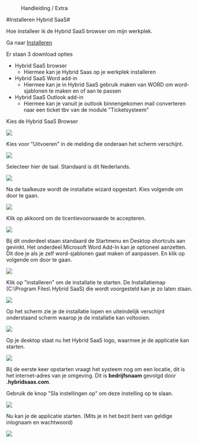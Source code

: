 <properties>
	<page>
		<title>Installeren Hybrid SaaS (Browser)</title>
			</page>
	<menu>
		<position>Handleiding / Extra</position> 
		<title>Installeren Hybrid SaaS</title>
	</menu>
</properties>

#Installeren Hybrid SaaS#

Hoe installeer ik de Hybrid SaaS browser om mijn werkplek. 

Ga naar [Installeren](http://www.hybridsaas.com/downloads)

Er staan 3 download opties

- Hybrid SaaS browser 
	- Hiermee kan je Hybrid Saas op je werkplek installeren
- Hybrid SaaS Word add-in
	- Hiermee kan je in Hybrid SaaS gebruik maken van WORD om word-sjablonen te maken en of aan te passen 
- Hybrid SaaS Outlook add-in
	- Hiermee kan je vanuit je outlook binnengekomen mail converteren naar een ticket tbv van de module "Ticketsysteem" 

Kies de Hybrid SaaS Browser
  
![](images/download-hs-browser.jpg) 

Kies voor "Uitvoeren" in de melding die onderaan het scherm verschijnt.
  
![](images/download-hs-uitvoeren.jpg) 

Selecteer hier de taal. Standaard is dit Nederlands. 

![](images/download-hs-taal.jpg)

Na de taalkeuze wordt de installatie wizard opgestart. Kies volgende om door te gaan.

![](images/download-hs-welkom.jpg)

Klik op akkoord om de licentievoorwaarde te accepteren.

![](images/download-hs-licentie.jpg)

Bij dit onderdeel staan standaard de Startmenu en Desktop shortcuts aan gevinkt. Het onderdeel Microsoft Word Add-In kan je optioneel aanzetten. Dit doe je als je zelf word-sjablonen gaat maken of aanpassen. En klik op volgende om door te gaan.     

![](images/download-hs-onderdeel.jpg)

Klik op "installeren" om de installatie te starten. De Installatiemap (C:\Program Files\ Hybrid SaaS) die wordt voorgesteld kan je zo laten staan. 

![](images/download-hs-locatie.jpg)

Op het scherm zie je de installatie lopen en uiteindelijk verschijnt onderstaand scherm waarop je de installatie kan voltooien.

![](images/download-hs-voltooid.jpg)

Op je desktop staat nu het Hybrid SaaS logo, waarmee je de applicatie kan starten.

![](images/download-hs-browser-logo.jpg)

Bij de eerste keer opstarten vraagt het systeem nog om een locatie, dit is het internet-adres van je omgeving.
Dit is **bedrijfsnaam** gevolgd door **.hybridsaas.com**.

Gebruik de knop "Sla instellingen op" om deze instelling op te slaan.

![](images/download-hs-loc-hs.jpg)

Nu kan je de applicatie starten. (Mits je in het bezit bent van geldige inlognaam en wachtwoord)

![](images/download-hs-browser-inlog.jpg)
